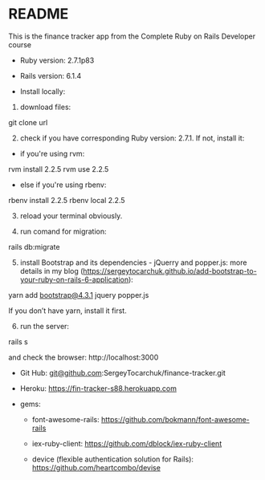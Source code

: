 # README

This is the finance tracker app from the Complete Ruby on Rails Developer course

* Ruby version: 2.7.1p83
* Rails version: 6.1.4

* Install locally:
1. download files:

git clone url

2. check if you have corresponding Ruby version: 2.7.1.
If not, install it:
- if you're using rvm:

rvm install 2.2.5
rvm use 2.2.5

- else if you're using rbenv:

rbenv install 2.2.5
rbenv local 2.2.5

3. reload your terminal obviously.

4. run comand for migration:

rails db:migrate

5. install Bootstrap and its dependencies - jQuerry and popper.js: more details in my blog (https://sergeytocarchuk.github.io/add-bootstrap-to-your-ruby-on-rails-6-application):

yarn add bootstrap@4.3.1 jquery popper.js

If you don’t have yarn, install it first.

6. run the server:

rails s

and check the browser:
http://localhost:3000

* Git Hub:
git@github.com:SergeyTocarchuk/finance-tracker.git

* Heroku:
https://fin-tracker-s88.herokuapp.com

* gems:
  - font-awesome-rails:
  https://github.com/bokmann/font-awesome-rails

  - iex-ruby-client:
  https://github.com/dblock/iex-ruby-client

  - device (flexible authentication solution for Rails):
  https://github.com/heartcombo/devise